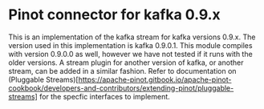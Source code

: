 <!--

    Licensed to the Apache Software Foundation (ASF) under one
    or more contributor license agreements.  See the NOTICE file
    distributed with this work for additional information
    regarding copyright ownership.  The ASF licenses this file
    to you under the Apache License, Version 2.0 (the
    "License"); you may not use this file except in compliance
    with the License.  You may obtain a copy of the License at

      http://www.apache.org/licenses/LICENSE-2.0

    Unless required by applicable law or agreed to in writing,
    software distributed under the License is distributed on an
    "AS IS" BASIS, WITHOUT WARRANTIES OR CONDITIONS OF ANY
    KIND, either express or implied.  See the License for the
    specific language governing permissions and limitations
    under the License.

-->
# Pinot connector for kafka 0.9.x

This is an implementation of the kafka stream for kafka versions 0.9.x. The version used in this implementation is kafka 0.9.0.1. This module compiles with version 0.9.0.0 as well, however we have not tested if it runs with the older versions.
A stream plugin for another version of kafka, or another stream, can be added in a similar fashion. Refer to documentation on (Pluggable Streams)[https://apache-pinot.gitbook.io/apache-pinot-cookbook/developers-and-contributors/extending-pinot/pluggable-streams] for the specfic interfaces to implement.
